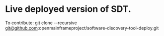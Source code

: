 # Live deployed version of SDT.
To contribute:
git clone --recursive git@github.com:openmainframeproject/software-discovery-tool-deploy.git

